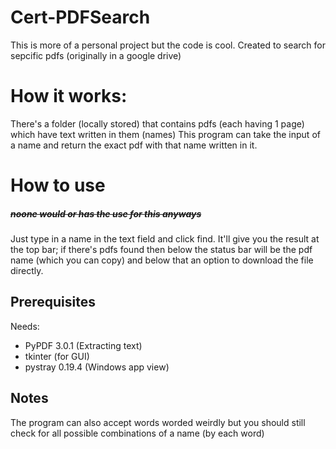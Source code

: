 # Cert-PDFSearch
This is more of a personal project but the code is cool.
Created to search for sepcific pdfs (originally in a google drive)

# How it works:
There's a folder (locally stored) that contains pdfs (each having 1 page) which have text written in them (names)
This program can take the input of a name and return the exact pdf with that name written in it.

# How to use 
##### ~~noone would or has the use for this anyways~~
Just type in a name in the text field and click find. It'll give you the result at the top bar; if there's pdfs found then below the status bar will be the pdf name (which you can copy) and below that an option to download the file directly.

## Prerequisites
Needs:
  - PyPDF 3.0.1 (Extracting text)
  - tkinter (for GUI)
  - pystray 0.19.4 (Windows app view)

## Notes
The program can also accept words worded weirdly but you should still check for all possible combinations of a name (by each word)
